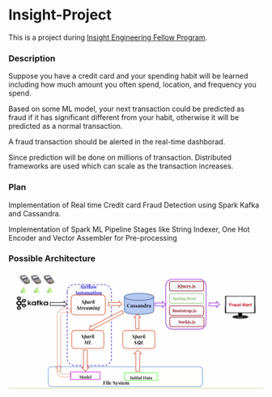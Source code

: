 # Insight-Project
This is a project during  [Insight Engineering Fellow Program](https://www.insightdataengineering.com/).

### Description
Suppose you have a credit card and your spending habit will be learned including how much amount you often spend, location, and frequency you spend.

Based on some ML model, your next transaction could be predicted as fraud if it has significant different from your habit, otherwise it will be predicted as a normal transaction.

A fraud transaction should be alerted in the real-time dashborad.

Since prediction will be done on millions of transaction. Distributed frameworks are used which can scale as the transaction increases.

### Plan
Implementation of  Real time Credit card Fraud Detection using Spark Kafka and Cassandra. 

Implementation of Spark ML Pipeline Stages like String Indexer, One Hot Encoder and Vector Assembler for Pre-processing

### Possible Architecture
![image](http://github.com/Yunlily/Insight-Project/raw/master/Image/Architecture.png)
